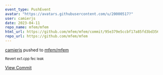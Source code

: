 ```yaml
---
event_type: PushEvent
avatar: "https://avatars.githubusercontent.com/u/20000517?"
user: camierjs
date: 2023-04-11
repo_name: mfem/mfem
html_url: https://github.com/mfem/mfem/commit/95e379e5ccbf17a85fd3bd35643508b5b4b7b768
repo_url: https://github.com/mfem/mfem
---
```


<a href='https://github.com/camierjs' target='_blank'>camierjs</a> pushed to <a href='https://github.com/mfem/mfem' target='_blank'>mfem/mfem</a>

<small>Revert ex1.cpp fec leak</small>

<a href='https://github.com/mfem/mfem/commit/95e379e5ccbf17a85fd3bd35643508b5b4b7b768' target='_blank'>View Commit</a>